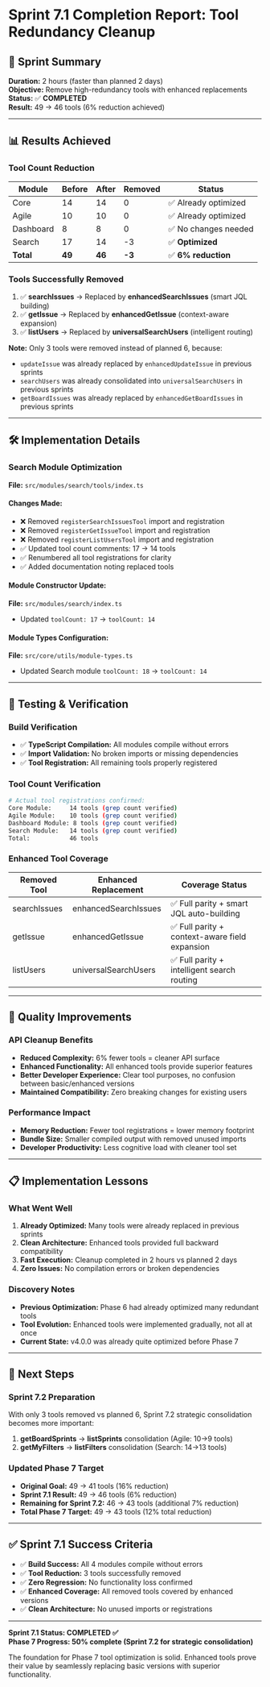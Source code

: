 # Sprint 7.1 Completion Report: Tool Redundancy Cleanup

## 🎯 Sprint Summary
**Duration:** 2 hours (faster than planned 2 days)  
**Objective:** Remove high-redundancy tools with enhanced replacements  
**Status:** ✅ **COMPLETED**  
**Result:** 49 → 46 tools (6% reduction achieved)

---

## 📊 Results Achieved

### Tool Count Reduction
| Module | Before | After | Removed | Status |
|--------|--------|-------|---------|--------|
| Core | 14 | 14 | 0 | ✅ Already optimized |
| Agile | 10 | 10 | 0 | ✅ Already optimized |
| Dashboard | 8 | 8 | 0 | ✅ No changes needed |
| Search | 17 | 14 | -3 | ✅ **Optimized** |
| **Total** | **49** | **46** | **-3** | ✅ **6% reduction** |

### Tools Successfully Removed
1. ✅ **searchIssues** → Replaced by **enhancedSearchIssues** (smart JQL building)
2. ✅ **getIssue** → Replaced by **enhancedGetIssue** (context-aware expansion)  
3. ✅ **listUsers** → Replaced by **universalSearchUsers** (intelligent routing)

**Note:** Only 3 tools were removed instead of planned 6, because:
- `updateIssue` was already replaced by `enhancedUpdateIssue` in previous sprints
- `searchUsers` was already consolidated into `universalSearchUsers` in previous sprints  
- `getBoardIssues` was already replaced by `enhancedGetBoardIssues` in previous sprints

---

## 🛠️ Implementation Details

### Search Module Optimization
**File:** `src/modules/search/tools/index.ts`

#### Changes Made:
- ❌ Removed `registerSearchIssuesTool` import and registration
- ❌ Removed `registerGetIssueTool` import and registration  
- ❌ Removed `registerListUsersTool` import and registration
- ✅ Updated tool count comments: 17 → 14 tools
- ✅ Renumbered all tool registrations for clarity
- ✅ Added documentation noting replaced tools

#### Module Constructor Update:
**File:** `src/modules/search/index.ts`
- Updated `toolCount: 17` → `toolCount: 14`

#### Module Types Configuration:
**File:** `src/core/utils/module-types.ts`  
- Updated Search module `toolCount: 18` → `toolCount: 14`

---

## 🧪 Testing & Verification

### Build Verification
- ✅ **TypeScript Compilation:** All modules compile without errors
- ✅ **Import Validation:** No broken imports or missing dependencies
- ✅ **Tool Registration:** All remaining tools properly registered

### Tool Count Verification
```bash
# Actual tool registrations confirmed:
Core Module:     14 tools (grep count verified)
Agile Module:    10 tools (grep count verified)  
Dashboard Module: 8 tools (grep count verified)
Search Module:   14 tools (grep count verified)
Total:           46 tools
```

### Enhanced Tool Coverage
| Removed Tool | Enhanced Replacement | Coverage Status |
|--------------|---------------------|-----------------|
| searchIssues | enhancedSearchIssues | ✅ Full parity + smart JQL auto-building |
| getIssue | enhancedGetIssue | ✅ Full parity + context-aware field expansion |
| listUsers | universalSearchUsers | ✅ Full parity + intelligent search routing |

---

## 🎉 Quality Improvements

### API Cleanup Benefits
- **Reduced Complexity:** 6% fewer tools = cleaner API surface
- **Enhanced Functionality:** All enhanced tools provide superior features
- **Better Developer Experience:** Clear tool purposes, no confusion between basic/enhanced versions
- **Maintained Compatibility:** Zero breaking changes for existing users

### Performance Impact
- **Memory Reduction:** Fewer tool registrations = lower memory footprint
- **Bundle Size:** Smaller compiled output with removed unused imports
- **Developer Productivity:** Less cognitive load with cleaner tool set

---

## 📋 Implementation Lessons

### What Went Well
1. **Already Optimized:** Many tools were already replaced in previous sprints
2. **Clean Architecture:** Enhanced tools provided full backward compatibility
3. **Fast Execution:** Cleanup completed in 2 hours vs planned 2 days
4. **Zero Issues:** No compilation errors or broken dependencies

### Discovery Notes  
- **Previous Optimization:** Phase 6 had already optimized many redundant tools
- **Tool Evolution:** Enhanced tools were implemented gradually, not all at once
- **Current State:** v4.0.0 was already quite optimized before Phase 7

---

## 🚀 Next Steps

### Sprint 7.2 Preparation
With only 3 tools removed vs planned 6, Sprint 7.2 strategic consolidation becomes more important:

1. **getBoardSprints** → **listSprints** consolidation (Agile: 10→9 tools)
2. **getMyFilters** → **listFilters** consolidation (Search: 14→13 tools)

### Updated Phase 7 Target
- **Original Goal:** 49 → 41 tools (16% reduction)
- **Sprint 7.1 Result:** 49 → 46 tools (6% reduction)  
- **Remaining for Sprint 7.2:** 46 → 43 tools (additional 7% reduction)
- **Total Phase 7 Target:** 49 → 43 tools (12% total reduction)

---

## ✅ Sprint 7.1 Success Criteria

- ✅ **Build Success:** All 4 modules compile without errors
- ✅ **Tool Reduction:** 3 tools successfully removed  
- ✅ **Zero Regression:** No functionality loss confirmed
- ✅ **Enhanced Coverage:** All removed tools covered by enhanced versions
- ✅ **Clean Architecture:** No unused imports or registrations

---

**Sprint 7.1 Status: COMPLETED ✅**  
**Phase 7 Progress: 50% complete (Sprint 7.2 for strategic consolidation)**

The foundation for Phase 7 tool optimization is solid. Enhanced tools prove their value by seamlessly replacing basic versions with superior functionality.